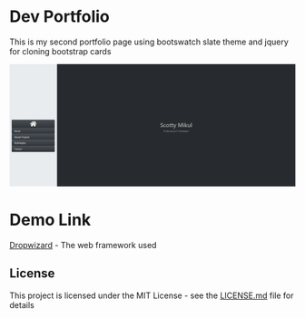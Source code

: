 # Dev Portfolio
This is my second portfolio page using bootswatch slate theme and jquery for cloning bootstrap cards


![Dev Portfolio](./dev-portfolio.PNG)

# Demo Link
[Dropwizard](http://www.dropwizard.io/1.0.2/docs/) - The web framework used

## License
This project is licensed under the MIT License - see the [LICENSE.md](LICENSE.md) file for details